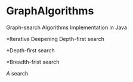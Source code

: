 # GraphAlgorithms
Graph-search Algorithms Implementation in Java

*Iterative Deepening Depth-first search

*Depth-first search

*Breadth-frist search

*A* search
